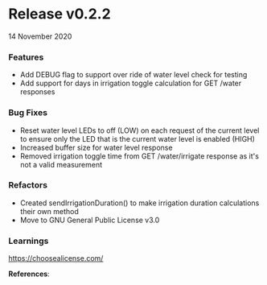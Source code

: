 # Release v0.2.2
14 November 2020


### Features

- Add DEBUG flag to support over ride of water level check for testing
- Add support for days in irrigation toggle calculation for GET /water responses

### Bug Fixes

- Reset water level LEDs to off (LOW) on each request of the current level to ensure only the LED that is the current water level is enabled (HIGH)
- Increased buffer size for water level response
- Removed irrigation toggle time from GET /water/irrigate response as it's not a valid measurement

### Refactors

- Created sendIrrigationDuration() to make irrigation duration calculations their own method
- Move to GNU General Public License v3.0



### Learnings

https://choosealicense.com/



**References**:
